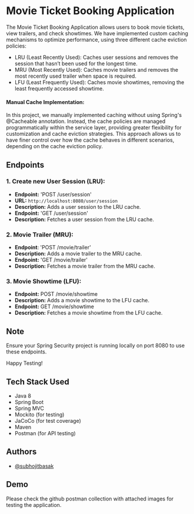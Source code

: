 # Movie Ticket Booking Application


The Movie Ticket Booking Application allows users to book movie tickets, view trailers, and check showtimes. We have implemented custom caching mechanisms to optimize performance, using three different cache eviction policies:

- LRU (Least Recently Used): Caches user sessions and removes the session that hasn’t been used for the longest time.
- MRU (Most Recently Used): Caches movie trailers and removes the most recently used trailer when space is required.
- LFU (Least Frequently Used): Caches movie showtimes, removing the least frequently accessed showtime.
#### Manual Cache Implementation:

In this project, we manually implemented caching without using Spring's @Cacheable annotation. Instead, the cache policies are managed programmatically within the service layer, providing greater flexibility for customization and cache eviction strategies. This approach allows us to have finer control over how the cache behaves in different scenarios, depending on the cache eviction policy.
## Endpoints

### 1. Create new User Session (LRU):

- **Endpoint:** 'POST /user/session'
- **URL:** `http://localhost:8080/user/session`
- **Description:** Adds a user session to the LRU cache.
- **Endpoint:** 'GET /user/session'
- **Description:** Fetches a user session from the LRU cache.

### 2. Movie Trailer (MRU):

- **Endpoint**: 'POST /movie/trailer'
- **Description:** Adds a movie trailer to the MRU cache.
- **Endpoint:** 'GET /movie/trailer'
- **Description:** Fetches a movie trailer from the MRU cache.
### 3. Movie Showtime (LFU):

- **Endpoint:** POST /movie/showtime
- **Description:** Adds a movie showtime to the LFU cache.
- **Endpoint:** GET /movie/showtime
- **Description:** Fetches a movie showtime from the LFU cache.

## Note

Ensure your Spring Security project is running locally on port 8080 to use these endpoints.

Happy Testing!

## Tech Stack Used
- Java 8
- Spring Boot
- Spring MVC
- Mockito (for testing)
- JaCoCo (for test coverage)
- Maven
- Postman (for API testing)

## Authors

- [@subhojitbasak](https://https://github.com/subhojitbasak)


## Demo



Please check the github postman collection with attached images for testing the application.
